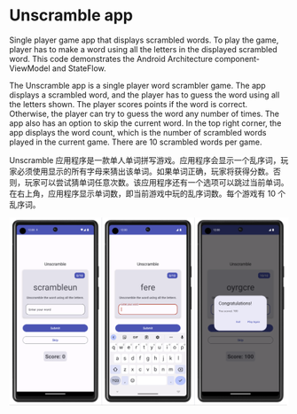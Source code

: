 Unscramble app
=================================

Single player game app that displays scrambled words. To play the game, player has to make a
word using all the letters in the displayed scrambled word.
This code demonstrates the Android Architecture component- ViewModel and StateFlow.

The Unscramble app is a single player word scrambler game. The app displays a scrambled word, and the player has to guess the word using all the letters shown. The player scores points if the word is correct. Otherwise, the player can try to guess the word any number of times. The app also has an option to skip the current word. In the top right corner, the app displays the word count, which is the number of scrambled words played in the current game. There are 10 scrambled words per game.

Unscramble 应用程序是一款单人单词拼写游戏。应用程序会显示一个乱序词，玩家必须使用显示的所有字母来猜出该单词。如果单词正确，玩家将获得分数。否则，玩家可以尝试猜单词任意次数。该应用程序还有一个选项可以跳过当前单词。在右上角，应用程序显示单词数，即当前游戏中玩的乱序词数。每个游戏有 10 个乱序词。

![APP UI 截图](./screenshots/unscrable-words.png)   

